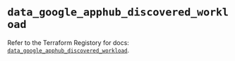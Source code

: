 # `data_google_apphub_discovered_workload`

Refer to the Terraform Registory for docs: [`data_google_apphub_discovered_workload`](https://registry.terraform.io/providers/hashicorp/google/5.29.0/docs/data-sources/apphub_discovered_workload).
